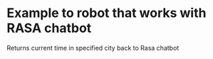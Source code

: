 # Example to robot that works with RASA chatbot

Returns current time in specified city back to Rasa chatbot
